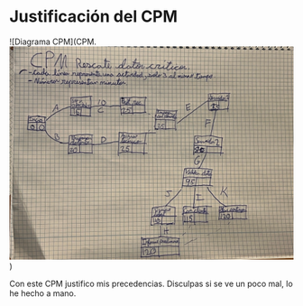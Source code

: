 # Justificación del CPM


![Diagrama CPM](CPM.![alt text](CPM.png))

Con este CPM justifico mis precedencias. Disculpas si se ve un poco mal, lo he hecho a mano. 

